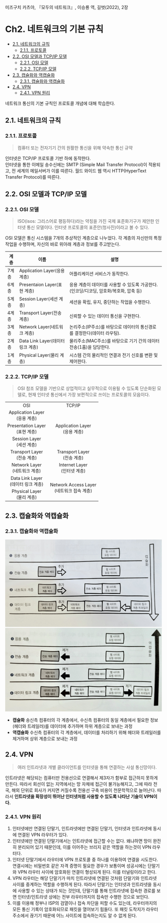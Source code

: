 미즈구치 카츠야, 『모두의 네트워크』, 이승룡 역, 길벗(2022), 2장

# Ch2. 네트워크의 기본 규칙 <!-- omit in toc -->

- [2.1. 네트워크의 규칙](#21-네트워크의-규칙)
  - [2.1.1. 프로토콜](#211-프로토콜)
- [2.2. OSI 모델과 TCP/IP 모델](#22-osi-모델과-tcpip-모델)
  - [2.2.1. OSI 모델](#221-osi-모델)
  - [2.2.2. TCP/IP 모델](#222-tcpip-모델)
- [2.3. 캡슐화와 역캡슐화](#23-캡슐화와-역캡슐화)
  - [2.3.1. 캡슐화와 역캡슐화](#231-캡슐화와-역캡슐화)
- [2.4. VPN](#24-vpn)
  - [2.4.1. VPN 원리](#241-vpn-원리)

네트워크 통신의 기본 규칙인 프로토콜 개념에 대해 학습한다.

## 2.1. 네트워크의 규칙

### 2.1.1. 프로토콜

> 컴퓨터 또는 전자기기 간의 원활한 통신을 위해 약속한 통신 규약

인터넷은 TCP/IP 프로토콜 기반 하에 동작한다.  
인터넷을 통한 이메일 송수신에는 SMTP (Simple Mail Transfer Protocol)이 적용되고, 전 세계의 메일서버가 이를 따른다.
월드 와이드 웹 역시 HTTP(HyperText Transfer Protocol)를 따른다.

## 2.2. OSI 모델과 TCP/IP 모델

### 2.2.1. OSI 모델

> ISO(isos: 그리스어로 평등하다)라는 약칭을 가진 국제 표준화기구가 제안한 인터넷 통신 모델이다. 인터넷 프로토콜의 표준안(청사진)이라고 볼 수 있다.

OSI 모델은 통신 시스템을 7개의 추상적인 계층으로 나누었다. 각 계층의 자신만의 특정 작업을 수행하며, 자신의 바로 위아래 계층과 정보를 주고받는다.

| 계층  | 이름                              | 설명                                                                                    |
| ----- | --------------------------------- | --------------------------------------------------------------------------------------- |
| 7계층 | Application Layer(응용 계층)      | 어플리케이션 서비스가 동작한다.                                                         |
| 6계층 | Presentaion Layer(표현 계층)      | 응용 계층이 데이터를 사용할 수 있도록 가공한다. (인코딩/디코딩, 암호화/복호화, 압축 등) |
| 5계층 | Session Layer(세션 계층)          | 세션을 확립, 유지, 중단하는 작업을 수행한다.                                            |
| 4계층 | Transport Layer(전송 계층)        | 신뢰할 수 있는 데이터 통신을 구현한다.                                                  |
| 3계층 | Network Layer(네트워크 계층)      | 논리주소(IP주소)를 바탕으로 데이터의 통신경로를 결정한다(데이터 라우팅).                |
| 2계층 | Data Link Layer(데이터 링크 계층) | 물리주소(MAC주소)를 바탕으로 기기 간의 데이터 전송(1홉)을 담당한다.                     |
| 1계층 | Physical Layer(물리 계층)         | 시스템 간의 물리적인 연결과 전기 신호를 변환 및 제어한다.                               |

### 2.2.2. TCP/IP 모델

> OSI 참조 모델을 기반으로 상업적이고 실무적으로 이용될 수 있도록 단순화된 모델로, 현재 인터넷 통신에서 가장 보편적으로 쓰이는 프로토콜의 모음이다.

<table  style="text-align:center">
  <tr>
    <td>OSI</td>
    <td>TCP/IP</td>
  </tr>
  <tr>
    <td>Application Layer<br/>(응용 계층)</td>
    <td rowspan="3">Application Layer<br/>(응용 계층)</td>
  </tr>
  <tr>
    <td>Presentation Layer<br/>(표현 계층)</td>
  </tr>
  <tr>
    <td>Session Layer<br/>(세션 계층)</td>
  </tr>
  <tr>
    <td>Transport Layer<br/>(전송 계층)</td>
    <td>Transport Layer<br/>(전송 계층)</td>
  </tr>
  <tr>
    <td>Network Layer<br/>(네트워크 계층)</td>
    <td>Internet Layer<br/>(인터넷 계층)</td>
  </tr>
  <tr>
    <td>Data Link Layer<br/>(데이터 링크 계층)</td>
    <td rowspan="3">Network Access Layer<br/>(네트워크 접속 계층)</td>
  </tr>
  <tr>
    <td>Physical Layer<br/>(물리 계층)</td>
  </tr>
</table>

## 2.3. 캡슐화와 역캡슐화

### 2.3.1. 캡슐화와 역캡슐화

<img src="./images/캡슐화.jpg" alt="캡슐화" width=600/>

<img src="./images/역캡슐화.jpg" alt="역캡슐화" width=600/>

- **캡슐화**
  송신측 컴퓨터의 각 계층에서, 수신측 컴퓨터의 동일 계층에서 필요한 정보(헤더와 트레일러)를 데이터에 추가하며 하위 계층으로 보내는 과정
- **역캡슐화**
  수신측 컴퓨터의 각 계층에서, 데이터를 처리하기 위해 헤더와 트레일러를 제거하며 상위 계층으로 보내는 과정

## 2.4. VPN

> 여러 인트라넷과 개별 클라이언트를 인터넷을 통해 연결하는 사설 통신망이다.

인트라넷은 해당되는 컴퓨터만 전용선으로 연결해서 제3자가 함부로 접근하지 못하게 만든다. 따라서 회선이 없는 지역에서는 망 자체에 접근이 불가능해지고, 그에 따라 전국, 해외 단위로 회사가 커지면 커질수록 전용선 구축 비용이 천문학적으로 늘어난다. 따라서 **인트라넷을 확장성이 뛰어난 인터넷처럼 사용할 수 있도록 나타난 기술이 VPN이다.**

### 2.4.1. VPN 원리

1. 인터넷에만 연결된 단말기, 인트라넷에만 연결된 단말기, 인터넷과 인트라넷에 동시에 연결된 VPN 라우터가 있다.
2. 인터넷에만 연결된 단말기에서는 인트라넷에 접근할 수는 없다. 왜냐하면 망이 완전히 분리되어 있기 때문인데, 이를 이어주는 브리지 같은 역할을 하는것이 VPN 라우터다.
3. 인터넷 단말기에서 라우터에 VPN 프로토콜 중 하나를 이용하여 연결을 시도한다. 연결시에는 비밀번호 같은 자격 증명이 필요한 경우가 보통이며 성공시에는 단말기와 VPN 라우터 사이에 암호화된 연결이 형성되게 된다. 이를 터널링이라고 한다.
4. VPN 라우터는 해당 단말기가 마치 인트라넷에 연결된 것처럼 단말기와 인트라넷 사이를 중계하는 역할을 수행하게 된다. 따라서 단말기는 인터넷과 인트라넷을 동시에 사용할 수 있는 상태가 되는 것인데, 단말기를 통해 인트라넷에 접속한 경로를 보면 인터넷/인트라넷 상에는 전부 라우터까지의 접속만 수행한 것으로 보인다.
5. 이를 이용해 정부나 ISP의 검열이나 접속 차단을 피할 수도 있는데, 라우터까지의 모든 통신 기록이 암호화되므로 패킷을 열어보기 힘들다. 또 패킷 도착지가 라우터 주소에서 끊기기 때문에 어느 사이트에 접속하는지도 알 수 없게 된다.
